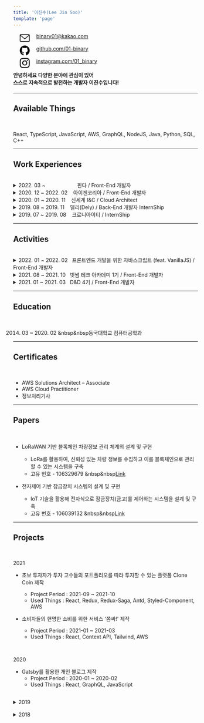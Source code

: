```yaml
---
title: '이진수(Lee Jin Soo)'
template: 'page'
---
```


<img src="../../static/icons/email.svg" width="27px" align="left" hspace= "18">
<a href="mailto:binary01@kakao.com">binary01@kakao.com</a><br/><br/>
<img src="../../static/icons/github.svg" width="27px" align="left" hspace= "18">
<a href="https://github.com/01-binary">github.com/01-binary</a><br/><br/>
<img src="../../static/icons/instagram.svg" width="27px" align="left" hspace= "18">
<a href="https://instagram.com/01_binary">instagram.com/01_binary</a><br/>

#### 안녕하세요 다양한 분야에 관심이 있어<br/> 스스로 지속적으로 발전하는 개발자 이진수입니다!

---

## Available Things

<br/>

React, TypeScript, JavaScript, AWS, GraphQL, NodeJS, Java, Python, SQL, C++

---

## Work Experiences

<br/>

<details>

<summary>2022. 03 ~ &nbsp &nbsp &nbsp &nbsp &nbsp &nbsp &nbsp &nbsp &nbsp &nbsp &nbsp핀다 / Front-End 개발자</summary>
</details>

<details>

<summary>2020. 12 ~ 2022. 02 &nbsp &nbsp아이겐코리아 / Front-End 개발자</summary>

- Embeddable React 개발

  - 타 사이트에 Script 방식으로 삽입할 수 있는 봇 형태의 UI 개발
  - User Agent를 활용한 PC, MO UI 제작
  - 고객사의 Sub Domain이 다를 경우에도 Indexed DB에 저장된 내용을 공유하기 위해 iframe으로 특정 도메인을 가진 페이지 삽입
  - iframe으로 삽입된 페이지에서 Indexed DB를 활용하여 Script가 삽입된 타 사이트 페이지의 정보를 기록
  - Message Channel API를 활용한 Embeddable React와 iframe간의 통신 구현
  - 페이지의 정보를 토대로 호출할 추천 리스트 API를 선별하는 Trigger 기능 제작
  - AWS Code Pipeline를 활용한 프론트엔드 CI / CD 구축 및 배포
  - 기술 스택 : React, Redux, React hooks, TypeScript, Mono Repo (Lerna, yarn Workspace), SCSS, Atomic Design System

- 어드민 웹 리팩토링 및 유지보수

  - 고객사에게 데이터 추천과 관련된 모든 정보를 제공하기 위한 백오피스(어드민) 웹에 대한 전반적인 유지보수 및 리팩토링
  - React와 상태 관리 라이브러리 Redux, 비동기처리를 위한 Redux-Saga 활용
  - Component 비즈니스 로직을 Custom Hooks에서 처리
  - Class Component를 Functional Component로 리팩토링
  - Global CSS (Bootstrap 등) 제거 및 레이아웃 재설계
  - locale(react-intl)를 활용한 국제화
  - 추천 리스트에 따라 다른 데모 View 제공
  - JavaScript에서 TypeScript로 마이그레이션
  - Antd와 Task runner gulp를 활용한 Dark Mode 제작
  - AWS Code Pipeline를 활용한 프론트엔드 CI / CD 구축 및 배포
  - AWS Certificate Manager, AWS Route 53를 활용한 SSL 적용, 호스팅
  - 기술 스택 : React, Redux, Redux-saga, React hooks, TypeScript, CRACO, Antd UI, Styled-components, AWS

- puppeteer를 활용한 네이버 쇼핑 크롤링

  - puppeteer를 활용하여 각 검색어에 대한 검색 결과를 크롤링
  - 각 검색어의 정보가 담긴 csv 파일을 Read 후, 검색의 Input 값으로 활용
  - 각 검색 데이터의 네이버 쇼핑 리뷰 텍스트 크롤링
  - 각 검색 결과의 이미지를 크롤링하여 RGB 또는 Hex Code로 변환
  - 해당 데이터를 tsv, csv 파일로 변환
  - 기술 스택 : JavaScript, Puppeteer 등

- AWS ELB 트래픽 로그를 활용한 기능 추가

  - AWS Lambda와 Eventbridge를 활용한 매일 정오 배치 작업
  - 당일 특정 API 도메인의 ELB 로그를 확인하여 호출된 도메인의 Query Param 파싱 후, S3에 적재
  - 스프링 Scheduler Cron으로 매일 S3에 적재된 파일에 접근하여 고객사별 사용, 미사용 추천 리스트 구분 후 DB 적재 AWS Lambda를 활용한 데이터 파싱, S3 적재
  - AWS Lambda에서 NodeJS 환경으로 S3 파일을 Read한 후 파싱
  - Eventbridge를 활용하여 Target이 업로드 될 때마다 Target를 파싱
  - 파싱된 데이터를 S3에 csv로 적재

- 카페 24 Admin API를 활용한 상품 데이터 추출

  - AWS DynamoDB, Lambda를 활용하여 고객사의 전체 아이템 정보를 가져오는 일배치 개발
  - 카페 24를 활용하여 쇼핑몰 운영하는 경우 매일 전체 쇼핑 리스트를 제공해주는 API가 존재하지 않음 (limit 최대 100개인 API 존재)
  - limit 최대 100개인 API를 활용하기 위한 초기 Access Token (Expire time: 2시간), Refresh Token 발행 및 DynamoDB에 저장
  - 반복문을 활용하여 전체 쇼핑 리스트 가져오기, Call 수를 Over하거나 만료 시간이 지날 경우 DynamoDB에 저장된 Refresh Token으로 Access Token 재발행 후 사용

- 라운지비 프론트엔드 제작

  - 카페 24를 활용하여 쇼핑몰을 운영하는 라운지비라는 고객사의 프론트엔드 일부분을 직접 작성
  - PC용 페이지 총 11개에 들어갈 Carousel 형태의 View 제작
  - Auto Scroll, Responsive, Mouse Hover Stop 기능을 가진 Carousel View 제작
  - fetch API와 DOM API 활용
  - Vanilla JS로 제작
  - 기술 스택 : HTML5, JavaScript, CSS3

- 올리브영 어드민 프론트엔드 개발

  - 회사에서 제공하는 데이터 추천 API의 데모 및 성과 분석 리포트를 보여주는 올리브영용 백오피스(어드민)를 개발
  - 추천 배치 정상 작동 여부 View 개발
  - 추천 배치 정상 작동 여부 API 개발
  - 백엔드 서버에서 AWS S3의 presigned url 발행을 요청하여 사용자는 가용 가능한 시간동안 프론트엔드에서 S3 파일 다운 가능
  - 추천 성과 지표 조회 화면 개발
  - 추천 & 라이브 스트림 데모 화면 개발
  - 운영 기능 (AB TEST 설정, 필터링 등) 개발
  - 기술 스택 : React, Redux, AWS (Lambda, Code Pipeline, S3)

</details>

<details>
<summary>2020. 01 ~ 2020. 11 &nbsp &nbsp신세계 I&C / Cloud Architect</summary>

- 마이크로 사이트 개발

  - 리테일 분야 AWS 활용에 대한 파트너 기업의 전문성을 인증해주는 AWS Retail Competency 취득을 위해 마이크로 사이트 개발
  - 정적 사이트 생성기인 Gatsby(React + GraphQL)로 개발
  - react-intl를 활용한 번역 기능 개발
  - AWS S3, CloudFront를 활용한 배포
  - AWS Retail Competency 심사 항목 대상으로 해당 사이트 활용
  - 관련 기사 : https://www.shinsegaegroupinside.com/44056/
  - 도메인 : https://ssgmsp.com

- Public Cloud 환경에서 Infra 운영

  - MSP (Mirco Service Provider) 역할을 하는 팀에서 인프라 운영 업무를 맡음
  - AWS Console 상에서의 보안 그룹, EC2 등 AWS Service 네이밍 룰 정의
  - 고객의 요청에 따라 Security Group Open 및 방화벽 정책 제어
  - AWS 서비스 사용량에 따른 비용 최적화
  - 기존 고객사의 아키텍처를 바탕으로 AWS로 인프라를 마이그레이션 했을 때의 AWS 아키텍처 제작
  - AWS Serverless Function인 Lambda를 활용하여 EC2에 보안 솔루션 자동설치

</details>

<details>
<summary>2019. 08 ~ 2019. 11 &nbsp &nbsp델리(Dely) / Back-End 개발자 InternShip</summary>

- 플랫폼 백엔드에 대한 전반적인 리팩토링과 기능 개발을 수행
- RDB 설계, Graphql Query, Mutation, Subscription 작성
- 네이버 클라우드 SENS를 활용하여 인증 메세지 전송 구현
- AWS, Naver Cloud Platform 등 여러 API를 활용한 경험
- 기술 스택 : NodeJS, GraphQL, Sequelize, AWS, Naver Cloud Platform

</details>

<details>
<summary>2019. 07 ~ 2019. 08 &nbsp &nbsp크로니아이티 / InternShip</summary>

- IoT 플랫폼인 OneM2M을 매주 학습하고 다른 학생 및 교수님들과 세미나를 진행

</details>

---

## Activities

<br/>

<!-- 프론트엔드 개발을 위한 자바스크립트 (feat. VanillaJS)
 -->
 <details>
<summary>2022. 01 ~ 2022. 02 &nbsp&nbsp프론트엔드 개발을 위한 자바스크립트 (feat. VanillaJS) / Front-End 개발자</summary>

- 프로그래머스에서 진행하는 JavaScript 스터디
- 매주 미션을 진행하며 멘토분들께 코드 리뷰를 받음
- Vanilla JS로만 미션을 진행하여 JS에 대한 기본기 강화
- 기술 스택 : JS
- 관련 링크 : [Link](https://programmers.co.kr/learn/courses/13545)

</details>

<details>
<summary>2021. 08 ~ 2021. 10 &nbsp&nbsp빗썸 테크 아카데미 1기 / Front-End 개발자</summary>

- 4주간 빗썸코리아에서 주최하는 웹 프론트엔드 과정을 학습하고 이를 토대로 3주간 프로젝트를 진행
- 코인에 지식이 없는 초보 투자자가 투자 고수들의 포트폴리오를 따라 투자할 수 있는 플랫폼 Clone Coin 개발
- 기술 스택 : React, JS, Redux, Redux-saga, styled-component, Custom Hooks
- 관련 링크 : [Link](https://docs.google.com/presentation/d/1snmurKuTz5yTYzdyzOJS9oceM7djMcEkXLpThUHcKeg/edit?usp=sharing)

</details>

<details>

<summary>2021. 01 ~ 2021. 03 &nbsp&nbspD&D 4기 / Front-End 개발자</summary>

- Front-End 개발자로 참여해 소비자들의 현명한 소비를 위한 서비스 '쫌싸!' 개발
- 반응형으로 PC, Mobile용 사이트 개발
- 기술 스택 : React, JS, Context API, Tailwind, AWS
- 관련 링크 : [Link](https://dnd.ac/project/10)

</details>

---

## Education

<br/>

2014. 03 ~ 2020. 02 &nbsp&nbsp동국대학교 컴퓨터공학과

---

## Certificates

<br/>

- AWS Solutions Architect – Associate
- AWS Cloud Practitioner
- 정보처리기사

---

## Papers

<br/>

- LoRaWAN 기반 블록체인 차량정보 관리 체계의 설계 및 구현

  - LoRa를 활용하여, 신뢰성 있는 차량 정보를 수집하고 이를 블록체인으로 관리할 수 있는 시스템을 구축
  - 고유 번호 - 106329679 &nbsp&nbsp[Link](http://www.riss.kr/search/detail/DetailView.do?p_mat_type=1a0202e37d52c72d&control_no=ff3fa5ed2256b1546aae8a972f9116fb)

- 전자제어 기반 잠금장치 시스템의 설계 및 구현
  - IoT 기술을 활용해 전자식으로 잠금장치(금고)를 제어하는 시스템을 설계 및 구축
  - 고유 번호 - 106039132 &nbsp&nbsp[Link](http://www.riss.kr/search/detail/DetailView.do?p_mat_type=1a0202e37d52c72d&control_no=fa8c22c6df2c09d94884a65323211ff0)

<!--금고(o), lora1(한국정보)(o),lora2(국제),lora3(scopus),종설(1(국내),2(국제))  -->

---

## Projects

<br/>

2021

- 초보 투자자가 투자 고수들의 포트폴리오를 따라 투자할 수 있는 플랫폼 Clone Coin 제작

  - Project Period : 2021-09 ~ 2021-10
  - Used Things : React, Redux, Redux-Saga, Antd, Styled-Component, AWS

- 소비자들의 현명한 소비를 위한 서비스 '쫌싸!' 제작
  - Project Period : 2021-01 ~ 2021-03
  - Used Things : React, Context API, Tailwind, AWS

<br/>

2020

- Gatsby를 활용한 개인 블로그 제작
  - Project Period : 2020-01 ~ 2020-02
  - Used Things : React, GraphQL, JavaScript

<br/>

<details>

<summary>2019</summary>

- OneM2M 기반 드론을 활용한 스마트 치안 시스템

  - Project Period : 2019-09 ~ 2019-12
  - Used Things : OneM2M, JavaScript

- Semantic Segmentation을 이용한 교내 시설 혼잡도 안내 서비스

  - Project Period : 2019-10 ~ 2019-11
  - Used Things : JavaScript, OneM2M, Tensorflow.js

- 카카오 아레나 브런치 사용자를 위한 글 추천 대회
  - Project Period : 2019-07 ~ 2019-07
  - Used Things : Python, Jupyter Notebook
- LoRa Network 기반 블록체인 차량 정보 관리 체계
  - Project Period : 2019-04 ~ 2019-05
  - Used Things : Raspberry Pi, LoRa
- 블록체인을 활용한 중고거래 이력관리 시스템 구성

  - Project Period : 2019-03 ~ 2019-05
  - Used Things : JavaScript, NodeJS, Docker, Hyperledger Fabric

- 오픈소스 기반의 챗봇 성능 비교분석 연구
  - Project Period : 2019-01 ~ 2019-01
  - Used Things : JavaScript, Dialogflow, QnA Maker

</details>

<br/>

<details>

<summary>2018</summary>

- 인공지능 음성인식을 통한 편의점 상품정보 알림 시스템

  - Project Period : 2018-09 ~ 2018-12
  - Used Things : JavaScript, NodeJS, MySQL

- 웨어러블 디바이스를 활용한 실시간 소방관 위험 감지 시스템

  - Project Period : 2018-11 ~ 2018-12
  - Used Things : Arduino Uno, Android

- 강의실 대관 및 강의실 정보열람 시스템

  - Project Period : 2018-11 ~ 2018-12
  - Used Things : JavaScript, NodeJS, MySQL

- OpenGL를 이용한 게임 제작

  - Project Period : 2018-11 ~ 2018-12
  - Used Things : C++, OpenGL

- 전자제어 기반 잠금장치 시스템의 설계 및 구현

  - Project Period : 2018-10 ~ 2018-11
  - Used Things : Arduino Uno, JavaScript, NodeJS, MongoDB

- 크롤링을 이용한 포털사이트 검색순위 종합시스템
  - Project Period : 2018-06 ~ 2018-06
  - Used Things : Java, Swing

</details>
